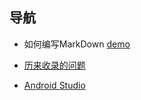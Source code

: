 ## 导航

- 如何编写MarkDown [demo](demo.md) 

- [历来收录的问题](问题收录.md) 

- [Android Studio](/studio/Studio实用插件.md)
